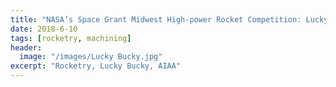 ```yaml
---
title: "NASA’s Space Grant Midwest High-power Rocket Competition: Lucky Bucky"
date: 2018-6-10
tags: [rocketry, machining]
header:
  image: "/images/Lucky Bucky.jpg"
excerpt: "Rocketry, Lucky Bucky, AIAA"
---
```

